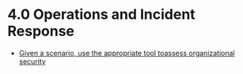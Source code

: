 # 4.0 Operations and Incident Response

- [Given a scenario, use the appropriate tool toassess organizational security](./4.1.md)
